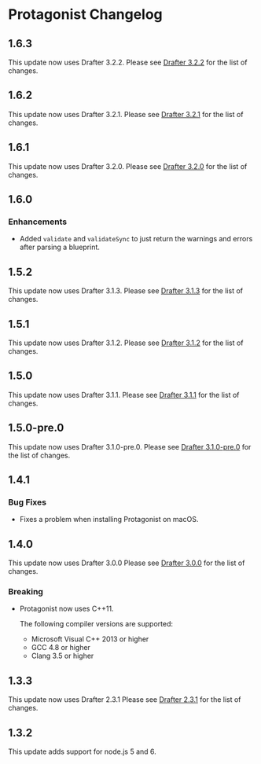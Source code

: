# Protagonist Changelog

## 1.6.3

This update now uses Drafter 3.2.2. Please see [Drafter
3.2.2](https://github.com/apiaryio/drafter/releases/tag/v3.2.2) for
the list of changes.

## 1.6.2

This update now uses Drafter 3.2.1. Please see [Drafter
3.2.1](https://github.com/apiaryio/drafter/releases/tag/v3.2.1) for
the list of changes.

## 1.6.1

This update now uses Drafter 3.2.0. Please see [Drafter
3.2.0](https://github.com/apiaryio/drafter/releases/tag/v3.2.0) for
the list of changes.

## 1.6.0

### Enhancements

* Added `validate` and `validateSync` to just return the warnings and errors
  after parsing a blueprint.

## 1.5.2

This update now uses Drafter 3.1.3. Please see [Drafter
3.1.3](https://github.com/apiaryio/drafter/releases/tag/v3.1.3) for
the list of changes.

## 1.5.1

This update now uses Drafter 3.1.2. Please see [Drafter
3.1.2](https://github.com/apiaryio/drafter/releases/tag/v3.1.2) for
the list of changes.

## 1.5.0

This update now uses Drafter 3.1.1. Please see [Drafter
3.1.1](https://github.com/apiaryio/drafter/releases/tag/v3.1.1) for
the list of changes.

## 1.5.0-pre.0

This update now uses Drafter 3.1.0-pre.0. Please see [Drafter
3.1.0-pre.0](https://github.com/apiaryio/drafter/releases/tag/v3.1.0-pre.0) for
the list of changes.

## 1.4.1

### Bug Fixes

- Fixes a problem when installing Protagonist on macOS.


## 1.4.0

This update now uses Drafter 3.0.0 Please see [Drafter
3.0.0](https://github.com/apiaryio/drafter/releases/tag/v3.0.0) for the list of
changes.

### Breaking

* Protagonist now uses C++11.

  The following compiler versions are supported:

  * Microsoft Visual C++ 2013 or higher
  * GCC 4.8 or higher
  * Clang 3.5 or higher


## 1.3.3

This update now uses Drafter 2.3.1 Please see [Drafter
2.3.1](https://github.com/apiaryio/drafter/releases/tag/v2.3.1) for the list of
changes.

## 1.3.2

This update adds support for node.js 5 and 6.
